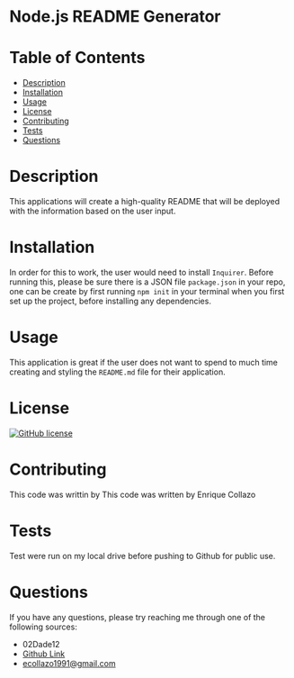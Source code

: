 # Node.js README Generator
# Table of Contents
* [Description](https://github.com/02Dade12/READmeGenerator#description)
* [Installation](https://github.com/02Dade12/READmeGenerator#installation)
* [Usage](https://github.com/02Dade12/READmeGenerator#usage)
* [License](https://github.com/02Dade12/READmeGenerator#license)
* [Contributing](https://github.com/02Dade12/READmeGenerator#contributing)
* [Tests](https://github.com/02Dade12/READmeGenerator#tests)
* [Questions](https://github.com/02Dade12/READmeGenerator#questions)
# Description 
This applications will create a high-quality README that will be deployed with the information based on the user input.
# Installation
In order for this to work, the user would need to install `Inquirer`. Before running this, please be sure there is a JSON file `package.json` in your repo, one can be create by first running `npm init` in your terminal when you first set up the project, before installing any dependencies.
# Usage
This application is great if the user does not want to spend to much time creating and styling the `README.md` file for their application.
# License
[![GitHub license](https://img.shields.io/github/license/Naereen/StrapDown.js.svg)](https://github.com/Naereen/StrapDown.js/blob/master/LICENSE)
# Contributing
This code was writtin by This code was written by Enrique Collazo
# Tests
Test were run on my local drive before pushing to Github for public use.
# Questions
If you have any questions, please try reaching me through one of the following sources:
* 02Dade12
* [Github Link](https://github.com/02Dade12)
* ecollazo1991@gmail.com